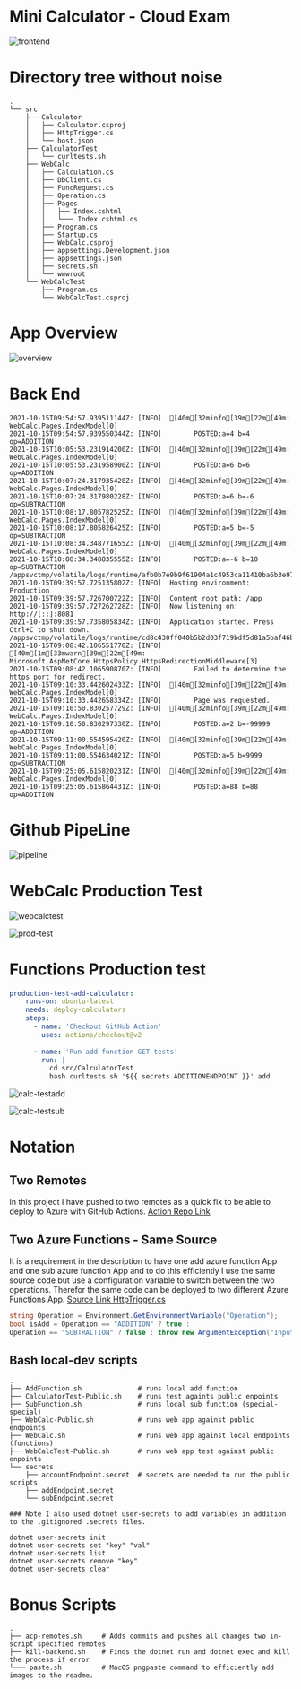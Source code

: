 # Mini Calculator - Cloud Exam
![frontend](./img/frontend.png)

# Directory tree without noise
```shell
.
└── src
    ├── Calculator
    │   ├── Calculator.csproj
    │   ├── HttpTrigger.cs
    │   └── host.json
    ├── CalculatorTest
    │   └── curltests.sh
    ├── WebCalc
    │   ├── Calculation.cs
    │   ├── DbClient.cs
    │   ├── FuncRequest.cs
    │   ├── Operation.cs
    │   ├── Pages
    │   │   ├── Index.cshtml
    │   │   └─── Index.cshtml.cs
    │   ├── Program.cs
    │   ├── Startup.cs
    │   ├── WebCalc.csproj
    │   ├── appsettings.Development.json
    │   ├── appsettings.json
    │   ├── secrets.sh
    │   └── wwwroot
    └── WebCalcTest
        ├── Program.cs
        └── WebCalcTest.csproj

```
# App Overview
![overview](./img/overview.png)
# Back End

```shell
2021-10-15T09:54:57.939511144Z: [INFO]  [40m[32minfo[39m[22m[49m: WebCalc.Pages.IndexModel[0]
2021-10-15T09:54:57.939550344Z: [INFO]        POSTED:a=4 b=4 op=ADDITION
2021-10-15T10:05:53.231914200Z: [INFO]  [40m[32minfo[39m[22m[49m: WebCalc.Pages.IndexModel[0]
2021-10-15T10:05:53.231958900Z: [INFO]        POSTED:a=6 b=6 op=ADDITION
2021-10-15T10:07:24.317935428Z: [INFO]  [40m[32minfo[39m[22m[49m: WebCalc.Pages.IndexModel[0]
2021-10-15T10:07:24.317980228Z: [INFO]        POSTED:a=6 b=-6 op=SUBTRACTION
2021-10-15T10:08:17.805782525Z: [INFO]  [40m[32minfo[39m[22m[49m: WebCalc.Pages.IndexModel[0]
2021-10-15T10:08:17.805826425Z: [INFO]        POSTED:a=5 b=-5 op=SUBTRACTION
2021-10-15T10:08:34.348771655Z: [INFO]  [40m[32minfo[39m[22m[49m: WebCalc.Pages.IndexModel[0]
2021-10-15T10:08:34.348835555Z: [INFO]        POSTED:a=-6 b=10 op=SUBTRACTION
/appsvctmp/volatile/logs/runtime/afb0b7e9b9f61904a1c4953ca11410ba6b3e979a0d7b0bc6d41a5441b566e8d8.log
2021-10-15T09:39:57.725135802Z: [INFO]  Hosting environment: Production
2021-10-15T09:39:57.726700722Z: [INFO]  Content root path: /app
2021-10-15T09:39:57.727262728Z: [INFO]  Now listening on: http://[::]:8081
2021-10-15T09:39:57.735805834Z: [INFO]  Application started. Press Ctrl+C to shut down.
/appsvctmp/volatile/logs/runtime/cd8c430ff040b5b2d03f719bdf5d81a5baf46b2b37be4f99f1f6c776c25a7b44.log
2021-10-15T09:08:42.106551770Z: [INFO]  [40m[1m[33mwarn[39m[22m[49m: Microsoft.AspNetCore.HttpsPolicy.HttpsRedirectionMiddleware[3]
2021-10-15T09:08:42.106590870Z: [INFO]        Failed to determine the https port for redirect.
2021-10-15T09:10:33.442602433Z: [INFO]  [40m[32minfo[39m[22m[49m: WebCalc.Pages.IndexModel[0]
2021-10-15T09:10:33.442658334Z: [INFO]        Page was requested.
2021-10-15T09:10:50.830257729Z: [INFO]  [40m[32minfo[39m[22m[49m: WebCalc.Pages.IndexModel[0]
2021-10-15T09:10:50.830297330Z: [INFO]        POSTED:a=2 b=-99999 op=ADDITION
2021-10-15T09:11:00.554595420Z: [INFO]  [40m[32minfo[39m[22m[49m: WebCalc.Pages.IndexModel[0]
2021-10-15T09:11:00.554634021Z: [INFO]        POSTED:a=5 b=9999 op=SUBTRACTION
2021-10-15T09:25:05.615820231Z: [INFO]  [40m[32minfo[39m[22m[49m: WebCalc.Pages.IndexModel[0]
2021-10-15T09:25:05.615864431Z: [INFO]        POSTED:a=88 b=88 op=ADDITION
```
# Github PipeLine
![pipeline](./img/pipeline.png)
# WebCalc Production Test
![webcalctest](./img/webcalctest.png)

![prod-test](./img/prod-test.png)
# Functions Production test
```yaml
production-test-add-calculator:
    runs-on: ubuntu-latest
    needs: deploy-calculators
    steps:
      - name: 'Checkout GitHub Action'
        uses: actions/checkout@v2
    
      - name: 'Run add function GET-tests'
        run: |
          cd src/CalculatorTest
          bash curltests.sh '${{ secrets.ADDITIONENDPOINT }}' add
```

![calc-testadd](./img/calc-testadd.png)

![calc-testsub](./img/calc-testsub.png)

# Notation
## Two Remotes
In this project I have pushed to two remotes as a quick fix to be able to deploy to Azure with GitHub Actions.
[Action Repo Link](https://github.com/RobinAxelsson/MolnTentaDeploy)

## Two Azure Functions - Same Source
It is a requirement in the description to have one add azure function App and one sub azure function App and to do this efficiently I use the same source code but use a configuration variable to switch between the two operations. Therefor the same code can be deployed to two different Azure Functions App. [Source Link HttpTrigger.cs](https://github.com/PGBSNH20/moln-tenta-RobinAxelsson/blob/main/src/Calculator/HttpTrigger.cs)

```csharp
string Operation = Environment.GetEnvironmentVariable("Operation");
bool isAdd = Operation == "ADDITION" ? true :
Operation == "SUBTRACTION" ? false : throw new ArgumentException("Input variables are incorrect", Operation);
```

## Bash local-dev scripts
```shell
.
├── AddFunction.sh              # runs local add function
├── CalculatorTest-Public.sh    # runs test againts public enpoints
├── SubFunction.sh              # runs local sub function (special-special)
├── WebCalc-Public.sh           # runs web app against public endpoints
├── WebCalc.sh                  # runs web app against local endpoints (functions)
├── WebCalcTest-Public.sh       # runs web app test against public enpoints
└── secrets
    ├── accountEndpoint.secret  # secrets are needed to run the public scripts
    ├── addEndpoint.secret
    └── subEndpoint.secret

### Note I also used dotnet user-secrets to add variables in addition to the .gitignored .secrets files.

dotnet user-secrets init
dotnet user-secrets set "key" "val"
dotnet user-secrets list
dotnet user-secrets remove "key"
dotnet user-secrets clear
```
# Bonus Scripts
```shell
.
├── acp-remotes.sh     # Adds commits and pushes all changes two in-script specified remotes
├── kill-backend.sh    # Finds the dotnet run and dotnet exec and kill the process if error
└─── paste.sh          # MacOS pngpaste command to efficiently add images to the readme.
```